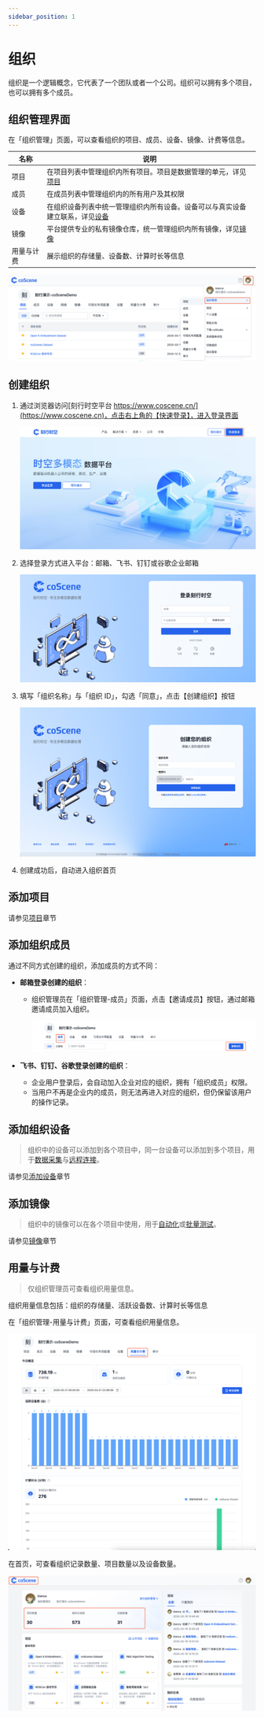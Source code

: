 ```yaml
---
sidebar_position: 1
---
```


# 组织
组织是一个逻辑概念，它代表了一个团队或者一个公司。组织可以拥有多个项目，也可以拥有多个成员。

## 组织管理界面
在「组织管理」页面，可以查看组织的项目、成员、设备、镜像、计费等信息。

| 名称 | 说明 |
| --- | --- |
| 项目 | 在项目列表中管理组织内所有项目。项目是数据管理的单元，详见[项目](../project-collaboration/1-project.md) |
| 成员 | 在成员列表中管理组织内的所有用户及其权限 |
| 设备 | 在组织设备列表中统一管理组织内所有设备。设备可以与真实设备建立联系，详见[设备](../../device/1-device.md) |
| 镜像 | 平台提供专业的私有镜像仓库，统一管理组织内所有镜像，详见[镜像](../../image/1-about-docker-image.md) |
| 用量与计费 | 展示组织的存储量、设备数、计算时长等信息 |

![org_1](./img/org_1.png)

## 创建组织
1. 通过浏览器访问[刻行时空平台 https://www.coscene.cn/](https://www.coscene.cn)，点击右上角的【快速登录】，进入登录界面
    
     ![org_2](./img/org_2.png)

2. 选择登录方式进入平台：邮箱、飞书、钉钉或谷歌企业邮箱

    ![org_3](./img/org_3.png)

3. 填写「组织名称」与「组织 ID」，勾选「同意」，点击【创建组织】按钮
    
    ![org_4](./img/org_4.png)

4. 创建成功后，自动进入组织首页

## 添加项目

请参见[项目](../project-collaboration/1-project.md)章节

## 添加组织成员
通过不同方式创建的组织，添加成员的方式不同：
- **邮箱登录创建的组织**：
  - 组织管理员在「组织管理-成员」页面，点击【邀请成员】按钮，通过邮箱邀请成员加入组织。

    ![org_5](./img/org_5.png)

- **飞书、钉钉、谷歌登录创建的组织**：
  - 企业用户登录后，会自动加入企业对应的组织，拥有「组织成员」权限。
  - 当用户不再是企业内的成员，则无法再进入对应的组织，但仍保留该用户的操作记录。

## 添加组织设备

> 组织中的设备可以添加到各个项目中，同一台设备可以添加到多个项目，用于[数据采集](../../use-case/1-common-task.md)与[远程连接](../../device/5-device-remote-control.md)。

请参见[添加设备](../../device/2-create-device.md)章节

## 添加镜像
> 组织中的镜像可以在各个项目中使用，用于[自动化](../../workflow/1-quick-start-workflow.md)或[批量测试](../../sim-and-tests/regression/1-intro.md)。

请参见[镜像](../../image/1-about-docker-image.md)章节


## 用量与计费
> 仅组织管理员可查看组织用量信息。

组织用量信息包括：组织的存储量、活跃设备数、计算时长等信息

在「组织管理-用量与计费」页面，可查看组织用量信息。

![org_6](./img/org_6.png)

在首页，可查看组织记录数量、项目数量以及设备数量。

![org_7](./img/org_7.png)
